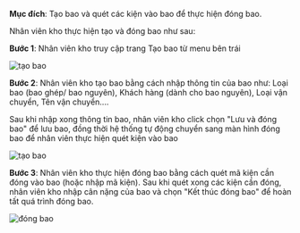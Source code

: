 **Mục đích**: Tạo bao và quét các kiện vào bao để thực hiện đóng bao. 

Nhân viên kho thực hiện tạo và đóng bao như sau:

**Bước 1**: Nhân viên kho truy cập trang Tạo bao từ menu bên trái

![tạo bao](https://user-images.githubusercontent.com/75357871/101147212-a8117f00-364e-11eb-9f6b-ab912526f760.png)

**Bước 2**: Nhân viên kho tạo bao bằng cách nhập thông tin của bao như: Loại bao (bao ghép/ bao nguyên), Khách hàng (dành cho bao nguyên), Loại vận chuyển, Tên vận chuyển.... 

Sau khi nhập xong thông tin bao, nhân viên kho click chọn "Lưu và đóng bao" để lưu bao, đồng thời hệ thống tự động chuyển sang màn hình đóng bao để nhân viên thực hiện quét kiện vào bao

![tạo bao](https://user-images.githubusercontent.com/75357871/101148440-34707180-3650-11eb-8e6c-6d70c153e814.png)

**Bước 3**: Nhân viên kho thực hiện đóng bao bằng cách quét mã kiện cần đóng vào bao (hoặc nhập mã kiện). Sau khi quét xong các kiện cần đóng, nhân viên kho nhập cân nặng của bao và chọn "Kết thúc đóng bao" để hoàn tất quá trình đóng bao.

![đóng bao](https://user-images.githubusercontent.com/75357871/101131085-4bef3080-3637-11eb-8edd-37b87f6801d3.png)
